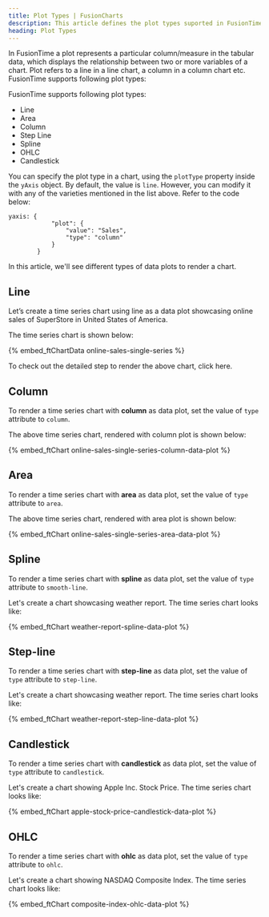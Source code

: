 ```yaml
---
title: Plot Types | FusionCharts
description: This article defines the plot types suported in FusionTime.
heading: Plot Types
---
```


In FusionTime a plot represents a particular column/measure in the tabular data, which displays the relationship between two or more variables of a chart. Plot refers to a line in a line chart, a column in a column chart etc. FusionTime supports following plot types:

FusionTime supports following plot types:

* Line
* Area
* Column
* Step Line
* Spline
* OHLC
* Candlestick

You can specify the plot type in a chart, using the `plotType` property inside the `yAxis` object. By default, the value is `line`. However, you can modify it with any of the varieties mentioned in the list above. Refer to the code below:

```
yaxis: {
            "plot": {
                "value": "Sales",
                "type": "column"  
            }
        }
```

In this article, we'll see different types of data plots to render a chart. 

## Line

Let’s create a time series chart using line as a data plot showcasing online sales of SuperStore in United States of America. 

The time series chart is shown below:

{% embed_ftChartData online-sales-single-series %}

To check out the detailed step to render the above chart, click here.

## Column

To render a time series chart with **column** as data plot, set the value of `type` attribute to `column`.

The above time series chart, rendered with column plot is shown below:

{% embed_ftChart online-sales-single-series-column-data-plot %}

## Area

To render a time series chart with **area** as data plot, set the value of `type` attribute to `area`.

The above time series chart, rendered with area plot is shown below:

{% embed_ftChart online-sales-single-series-area-data-plot %}

## Spline

To render a time series chart with **spline** as data plot, set the value of `type` attribute to `smooth-line`.

Let's create a chart showcasing weather report. The time series chart looks like:

{% embed_ftChart weather-report-spline-data-plot %}

## Step-line

To render a time series chart with **step-line** as data plot, set the value of `type` attribute to `step-line`.

Let's create a chart showcasing weather report. The time series chart looks like:

{% embed_ftChart weather-report-step-line-data-plot %}

## Candlestick

To render a time series chart with **candlestick** as data plot, set the value of `type` attribute to `candlestick`.

Let's create a chart showing Apple Inc. Stock Price. The time series chart looks like:

{% embed_ftChart apple-stock-price-candlestick-data-plot %}

## OHLC

To render a time series chart with **ohlc** as data plot, set the value of `type` attribute to `ohlc`.

Let's create a chart showing NASDAQ Composite Index. The time series chart looks like:

{% embed_ftChart composite-index-ohlc-data-plot %}